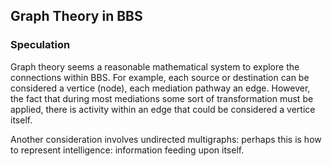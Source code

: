 
## Graph Theory in BBS

### Speculation
Graph theory seems a reasonable mathematical system to explore the connections within BBS.  For example, each source or destination can be considered a vertice (node), each mediation pathway an edge.  However, the fact that during most mediations some sort of transformation must be applied, there is activity within an edge that could be considered a vertice itself.  

Another consideration involves undirected multigraphs:  perhaps this is how to represent intelligence:  information feeding upon itself.

